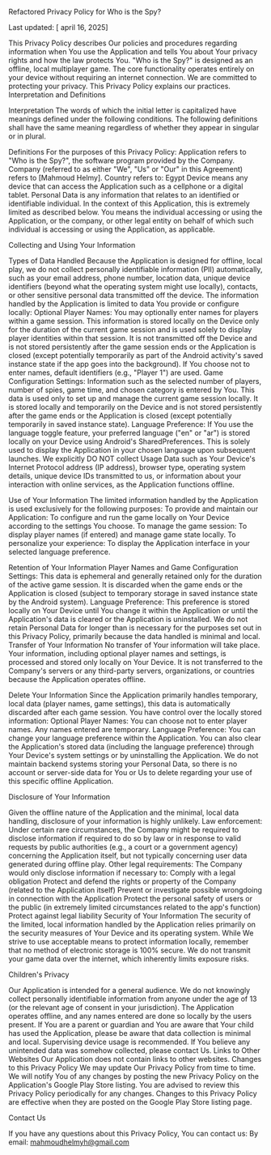 Refactored Privacy Policy for Who is the Spy?

Last updated: [ april 16, 2025]

This Privacy Policy describes Our policies and procedures regarding information when You use the Application and tells You about Your privacy rights and how the law protects You.
"Who is the Spy?" is designed as an offline, local multiplayer game. The core functionality operates entirely on your device without requiring an internet connection. We are committed to protecting your privacy. This Privacy Policy explains our practices.
Interpretation and Definitions

Interpretation
The words of which the initial letter is capitalized have meanings defined under the following conditions. The following definitions shall have the same meaning regardless of whether they appear in singular or in plural.

Definitions
For the purposes of this Privacy Policy:
Application refers to "Who is the Spy?", the software program provided by the Company.
Company (referred to as either "We", "Us" or "Our" in this Agreement) refers to [Mahmoud Helmy].
Country refers to: Egypt
Device means any device that can access the Application such as a cellphone or a digital tablet.
Personal Data is any information that relates to an identified or identifiable individual. In the context of this Application, this is extremely limited as described below.
You means the individual accessing or using the Application, or the company, or other legal entity on behalf of which such individual is accessing or using the Application, as applicable.

Collecting and Using Your Information

Types of Data Handled
Because the Application is designed for offline, local play, we do not collect personally identifiable information (PII) automatically, such as your email address, phone number, location data, unique device identifiers (beyond what the operating system might use locally), contacts, or other sensitive personal data transmitted off the device.
The information handled by the Application is limited to data You provide or configure locally:
Optional Player Names: You may optionally enter names for players within a game session. This information is stored locally on the Device only for the duration of the current game session and is used solely to display player identities within that session. It is not transmitted off the Device and is not stored persistently after the game session ends or the Application is closed (except potentially temporarily as part of the Android activity's saved instance state if the app goes into the background). If You choose not to enter names, default identifiers (e.g., "Player 1") are used.
Game Configuration Settings: Information such as the selected number of players, number of spies, game time, and chosen category is entered by You. This data is used only to set up and manage the current game session locally. It is stored locally and temporarily on the Device and is not stored persistently after the game ends or the Application is closed (except potentially temporarily in saved instance state).
Language Preference: If You use the language toggle feature, your preferred language ("en" or "ar") is stored locally on your Device using Android's SharedPreferences. This is solely used to display the Application in your chosen language upon subsequent launches.
We explicitly DO NOT collect Usage Data such as Your Device's Internet Protocol address (IP address), browser type, operating system details, unique device IDs transmitted to us, or information about your interaction with online services, as the Application functions offline.

Use of Your Information
The limited information handled by the Application is used exclusively for the following purposes:
To provide and maintain our Application: To configure and run the game locally on Your Device according to the settings You choose.
To manage the game session: To display player names (if entered) and manage game state locally.
To personalize your experience: To display the Application interface in your selected language preference.

Retention of Your Information
Player Names and Game Configuration Settings: This data is ephemeral and generally retained only for the duration of the active game session. It is discarded when the game ends or the Application is closed (subject to temporary storage in saved instance state by the Android system).
Language Preference: This preference is stored locally on Your Device until You change it within the Application or until the Application's data is cleared or the Application is uninstalled.
We do not retain Personal Data for longer than is necessary for the purposes set out in this Privacy Policy, primarily because the data handled is minimal and local.
Transfer of Your Information
No transfer of Your information will take place. Your information, including optional player names and settings, is processed and stored only locally on Your Device. It is not transferred to the Company's servers or any third-party servers, organizations, or countries because the Application operates offline.

Delete Your Information
Since the Application primarily handles temporary, local data (player names, game settings), this data is automatically discarded after each game session.
You have control over the locally stored information:
Optional Player Names: You can choose not to enter player names. Any names entered are temporary.
Language Preference: You can change your language preference within the Application. You can also clear the Application's stored data (including the language preference) through Your Device's system settings or by uninstalling the Application.
We do not maintain backend systems storing your Personal Data, so there is no account or server-side data for You or Us to delete regarding your use of this specific offline Application.

Disclosure of Your Information

Given the offline nature of the Application and the minimal, local data handling, disclosure of your information is highly unlikely.
Law enforcement: Under certain rare circumstances, the Company might be required to disclose information if required to do so by law or in response to valid requests by public authorities (e.g., a court or a government agency) concerning the Application itself, but not typically concerning user data generated during offline play.
Other legal requirements: The Company would only disclose information if necessary to:
Comply with a legal obligation
Protect and defend the rights or property of the Company (related to the Application itself)
Prevent or investigate possible wrongdoing in connection with the Application
Protect the personal safety of users or the public (in extremely limited circumstances related to the app's function)
Protect against legal liability
Security of Your Information
The security of the limited, local information handled by the Application relies primarily on the security measures of Your Device and its operating system. While We strive to use acceptable means to protect information locally, remember that no method of electronic storage is 100% secure. We do not transmit your game data over the internet, which inherently limits exposure risks.

Children's Privacy

Our Application is intended for a general audience. We do not knowingly collect personally identifiable information from anyone under the age of 13 (or the relevant age of consent in your jurisdiction). The Application operates offline, and any names entered are done so locally by the users present. If You are a parent or guardian and You are aware that Your child has used the Application, please be aware that data collection is minimal and local. Supervising device usage is recommended. If You believe any unintended data was somehow collected, please contact Us.
Links to Other Websites
Our Application does not contain links to other websites.
Changes to this Privacy Policy
We may update Our Privacy Policy from time to time. We will notify You of any changes by posting the new Privacy Policy on the Application's Google Play Store listing.
You are advised to review this Privacy Policy periodically for any changes. Changes to this Privacy Policy are effective when they are posted on the Google Play Store listing page.

Contact Us

If you have any questions about this Privacy Policy, You can contact us:
By email: mahmoudhelmyh@gmail.com
